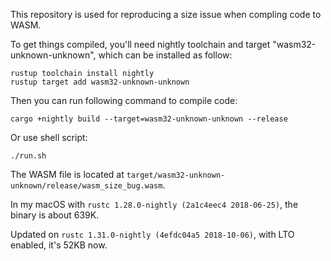This repository is used for reproducing a size issue when compling code to WASM.

To get things compiled, you'll need nightly toolchain and target "wasm32-unknown-unknown", which can be installed as follow:

```shell
rustup toolchain install nightly
rustup target add wasm32-unknown-unknown
```

Then you can run following command to compile code:

```shell
cargo +nightly build --target=wasm32-unknown-unknown --release
```

Or use shell script:

```shell
./run.sh
```

The WASM file is located at `target/wasm32-unknown-unknown/release/wasm_size_bug.wasm`.

In my macOS with `rustc 1.28.0-nightly (2a1c4eec4 2018-06-25)`, the binary is about 639K.

Updated on `rustc 1.31.0-nightly (4efdc04a5 2018-10-06)`, with LTO enabled, it's 52KB now.